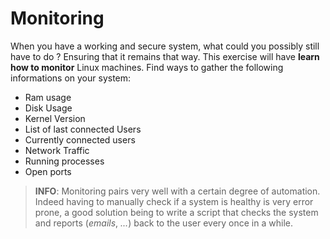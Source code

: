 # Monitoring

When you have a working and secure system, what could you possibly still have to do ? Ensuring that it remains that way. This exercise will have **learn how to monitor** Linux machines. Find ways to gather the following informations on your system:

- Ram usage
- Disk Usage
- Kernel Version
- List of last connected Users
- Currently connected users
- Network Traffic
- Running processes
- Open ports

> **INFO**: Monitoring pairs very well with a certain degree of automation. Indeed having to manually check if a system is healthy is very error prone, a good solution being to write a script that checks the system and reports (_emails_, _..._) back to the user every once in a while.